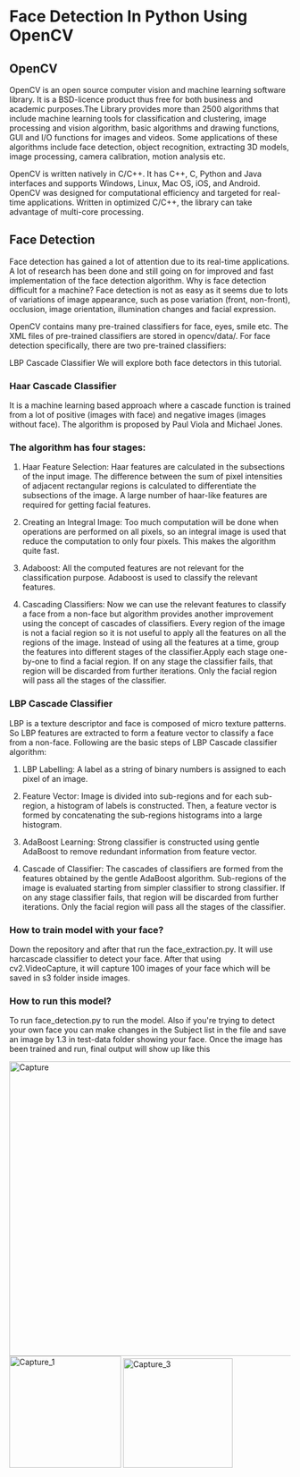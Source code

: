# Face Detection In Python Using OpenCV
## OpenCV

OpenCV is an open source computer vision and machine learning software library. It is a BSD-licence product thus free for both business and academic purposes.The Library provides more than 2500 algorithms that include machine learning tools for classification and clustering, image processing and vision algorithm, basic algorithms and drawing functions, GUI and I/O functions for images and videos. Some applications of these algorithms include face detection, object recognition, extracting 3D models, image processing, camera calibration, motion analysis etc.

OpenCV is written natively in C/C++. It has C++, C, Python and Java interfaces and supports Windows, Linux, Mac OS, iOS, and Android. OpenCV was designed for computational efficiency and targeted for real-time applications. Written in optimized C/C++, the library can take advantage of multi-core processing.

## Face Detection
Face detection has gained a lot of attention due to its real-time applications. A lot of research has been done and still going on for improved and fast implementation of the face detection algorithm. Why is face detection difficult for a machine? Face detection is not as easy as it seems due to lots of variations of image appearance, such as pose variation (front, non-front), occlusion, image orientation, illumination changes and facial expression.

OpenCV contains many pre-trained classifiers for face, eyes, smile etc. The XML files of pre-trained classifiers are stored in opencv/data/. For face detection specifically, there are two pre-trained classifiers:

LBP Cascade Classifier
We will explore both face detectors in this tutorial.

### Haar Cascade Classifier
It is a machine learning based approach where a cascade function is trained from a lot of positive (images with face) and negative images (images without face). The algorithm is proposed by Paul Viola and Michael Jones.

### The algorithm has four stages:

1) Haar Feature Selection: Haar features are calculated in the subsections of the input image. The difference between the sum of pixel intensities of adjacent rectangular regions is calculated to differentiate the subsections of the image. A large number of haar-like features are required for getting facial features.

2) Creating an Integral Image: Too much computation will be done when operations are performed on all pixels, so an integral image is used that reduce the computation to only four pixels. This makes the algorithm quite fast.

3) Adaboost: All the computed features are not relevant for the classification purpose. Adaboost is used to classify the relevant features.

4) Cascading Classifiers: Now we can use the relevant features to classify a face from a non-face but algorithm provides another improvement using the concept of cascades of classifiers. Every region of the image is not a facial region so it is not useful to apply all the features on all the regions of the image. Instead of using all the features at a time, group the features into different stages of the classifier.Apply each stage one-by-one to find a facial region. If on any stage the classifier fails, that region will be discarded from further iterations. Only the facial region will pass all the stages of the classifier.

### LBP Cascade Classifier
LBP is a texture descriptor and face is composed of micro texture patterns. So LBP features are extracted to form a feature vector to classify a face from a non-face. Following are the basic steps of LBP Cascade classifier algorithm:

1) LBP Labelling: A label as a string of binary numbers is assigned to each pixel of an image.

2) Feature Vector: Image is divided into sub-regions and for each sub-region, a histogram of labels is constructed. Then, a feature vector is formed by concatenating the sub-regions histograms into a large histogram.

3) AdaBoost Learning: Strong classifier is constructed using gentle AdaBoost to remove redundant information from feature vector.

4) Cascade of Classifier: The cascades of classifiers are formed from the features obtained by the gentle AdaBoost algorithm. Sub-regions of the image is evaluated starting from simpler classifier to strong classifier. If on any stage classifier fails, that region will be discarded from further iterations. Only the facial region will pass all the stages of the classifier.

### How to train model with your face?
Down the repository and after that run the face_extraction.py. It will use harcascade classifier to detect your face. After that using cv2.VideoCapture, it will capture 100 
images of your face which will be saved in s3 folder inside images.

### How to run this model?

To run  face_detection.py to run the model. Also if you're trying to detect your own face you can make changes in the Subject list in the file and save an image by 1.3 in test-data folder showing your face.
Once the image has been trained and run, final output will show up like this

<img width="527" alt="Capture" src="https://user-images.githubusercontent.com/66120808/119312481-0a2f6200-bc38-11eb-8e23-723de32d76f8.PNG">
<img width="200" alt="Capture_1" src="https://user-images.githubusercontent.com/66120808/119312487-0c91bc00-bc38-11eb-9ae5-4acdcf9e7985.PNG">
<img width="196" alt="Capture_3" src="https://user-images.githubusercontent.com/66120808/119312499-0ef41600-bc38-11eb-8c5d-9131a7df0489.PNG">

